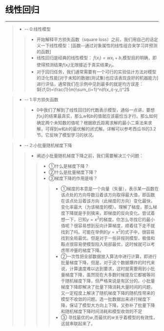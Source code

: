 ﻿# 线性回归
---

> * -- 0:线性模型
>> * 开始解释平方损失函数（square loss）之前，我们用自己的话定义一下线性模型：[函数--通过对象属性的线性组合来学习并预测的函数]
>> * 线性回归是经典的线性模型： $f(x_i)=wx_i+b$,模型目的明确，即使得预测结果$f(x_i)$无限接近于真实结果$y_i$。
>> * 对于回归任务，我们通常需要有一个可行的实验估计方法对模型的泛化性能[对于未知的数据(测试集)也应该表现良好的机器能力]进行评估，通常我们在示例中见到最多的就是均方误差：$E(f;D)=\frac{1}{m}\sum_{i=1}^n(f(x_i)-y_i)^2$

> * -- 1:平方损失函数
>> * 0中我们了解到了线性回归的代数表示模型，通俗一点讲，要想$f(x_i)$的结果最真实，那么$w$和$b$的值就应该最恰当才行。那么如何确定两个未知数的值呢？根据欧氏距离求解的最小二乘法来求解，可得到$w$和$b$的最优解的闭式解。详解可以参考西瓜书的3.2节。它反映了模型学习的状况。

> * -- 2:小批量随机梯度下降
>> * 阐述小批量随机梯度下降之前，我们需要解决三个问题：
>>> * ①什么是梯度下降？
>>> * ②什么是批量梯度下降？
>>> * ③梯度下降的作用是啥？
>>>> * ①梯度的本意是一个向量（矢量），表示某一函数在该点处的方向导数沿着该方向取得最大值，即函数在该点处沿着该方向（此梯度的方向）变化最快，变化率最大（为该梯度的模）。理解了梯度，那么梯度下降就是手到擒来，即梯度的反向变化。尝试着想一下，已知$y=x^2$的梯度，你怎么寻找它的最小值呢？很容易想到反向计算梯度，顺着往下走不就找到了吗。可能在举例的$y=x^2$的式子中，很容易找到全局最优。但是对于一些非规则模型，极值和鞍点很容易使模型陷入局部最优，这时候就可以考虑带冲量的梯度下降。
>>>> * ②一次性把全部数据放入算法中进行计算，即进行批量梯度下降，但是，对于这个数据爆炸的时代来说，计算速度难以达到要求，这时就需要用到小批量梯度下降，虽然现在大多数时候提及它都被等同于随机梯度下降，但严格来说是有区分的。小批量梯度下降即解决了批量下降消耗大量时间的问题，又一定程度上解决了随机梯度下降的随机性带来的模型不收敛的问题。选一批数据出来进行梯度下降，保证了模型大方向上下降，又弥补了批量下降和随机梯度下降时间消耗和模型收敛的不足
>>>> * ③ 寻找最优的$w$,而最优的$w$关乎着模型的有效性，这就串联起来了。




